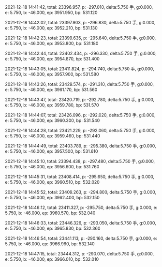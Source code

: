 2021-12-18 14:41:42, total: 23396.957, p: -297.010, delta:5.750 手, g:0.000, e: 5.750, b: -46.000, ep: 3951.950, bp: 531.120

2021-12-18 14:42:02, total: 23397.903, p: -296.830, delta:5.750 手, g:0.000, e: 5.750, b: -46.000, ep: 3952.210, bp: 531.130

2021-12-18 14:42:23, total: 23399.635, p: -295.640, delta:5.750 手, g:0.000, e: 5.750, b: -46.000, ep: 3953.800, bp: 531.180

2021-12-18 14:42:44, total: 23402.434, p: -296.330, delta:5.750 手, g:0.000, e: 5.750, b: -46.000, ep: 3954.870, bp: 531.400

2021-12-18 14:43:05, total: 23411.824, p: -294.740, delta:5.750 手, g:0.000, e: 5.750, b: -46.000, ep: 3957.900, bp: 531.580

2021-12-18 14:43:26, total: 23429.574, p: -291.310, delta:5.750 手, g:0.000, e: 5.750, b: -46.000, ep: 3961.170, bp: 531.560

2021-12-18 14:43:47, total: 23420.719, p: -292.780, delta:5.750 手, g:0.000, e: 5.750, b: -46.000, ep: 3959.780, bp: 531.570

2021-12-18 14:44:07, total: 23426.096, p: -292.020, delta:5.750 手, g:0.000, e: 5.750, b: -46.000, ep: 3960.300, bp: 531.540

2021-12-18 14:44:28, total: 23421.229, p: -292.060, delta:5.750 手, g:0.000, e: 5.750, b: -46.000, ep: 3959.460, bp: 531.440

2021-12-18 14:44:49, total: 23403.789, p: -295.380, delta:5.750 手, g:0.000, e: 5.750, b: -46.000, ep: 3957.500, bp: 531.610

2021-12-18 14:45:10, total: 23394.438, p: -297.480, delta:5.750 手, g:0.000, e: 5.750, b: -46.000, ep: 3956.600, bp: 531.760

2021-12-18 14:45:31, total: 23408.414, p: -295.650, delta:5.750 手, g:0.000, e: 5.750, b: -46.000, ep: 3960.510, bp: 532.020

2021-12-18 14:45:52, total: 23409.263, p: -294.800, delta:5.750 手, g:0.000, e: 5.750, b: -46.000, ep: 3962.400, bp: 532.150

2021-12-18 14:46:12, total: 23411.327, p: -295.750, delta:5.750 手, g:0.000, e: 5.750, b: -46.000, ep: 3960.570, bp: 532.040

2021-12-18 14:46:33, total: 23446.326, p: -293.050, delta:5.750 手, g:0.000, e: 5.750, b: -46.000, ep: 3965.830, bp: 532.360

2021-12-18 14:46:54, total: 23441.113, p: -290.160, delta:5.750 手, g:0.000, e: 5.750, b: -46.000, ep: 3966.960, bp: 532.140

2021-12-18 14:47:15, total: 23444.312, p: -290.070, delta:5.750 手, g:0.000, e: 5.750, b: -46.000, ep: 3966.010, bp: 532.010